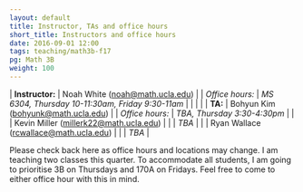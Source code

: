 ```yaml
---
layout: default
title: Instructor, TAs and office hours
short_title: Instructors and office hours
date: 2016-09-01 12:00
tags: teaching/math3b-f17
pg: Math 3B
weight: 100
---
```




| __Instructor:__ | Noah White (<a href="mailto:noah@math.ucla.edu">noah@math.ucla.edu</a>)                    |
| _Office hours:_ | _MS 6304, Thursday 10-11:30am, Friday 9:30-11am_                                      |
|                 |                                                                                            |
| __TA:__         | Bohyun Kim (<a href="mailto:bohyunk@math.ucla.edu">bohyunk@math.ucla.edu</a>) |
| _Office hours:_ | _TBA, Thursday 3:30-4:30pm_                                                                  |
|                 | Kevin Miller (<a href="mailto:millerk22@math.ucla.edu">millerk22@math.ucla.edu</a>)           |
|                 | _TBA_                                                                                  |
|                 | Ryan Wallace (<a href="mailto:rcwallace@math.ucla.edu">rcwallace@math.ucla.edu</a>)               |
|                 | _TBA_                                                                |


Please check back here as office hours and locations may change. I am teaching two classes this quarter. To accommodate all students, I am going to prioritise 3B on Thursdays and 170A on Fridays. Feel free to come to either office hour with this in mind.
